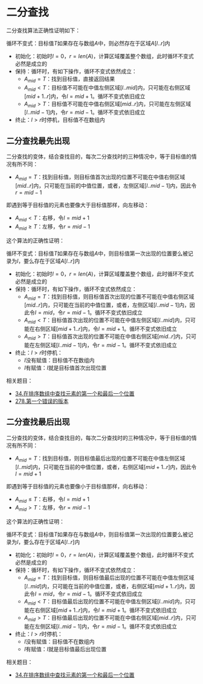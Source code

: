 # 二分查找

二分查找算法正确性证明如下：

循环不变式：目标值$T$如果存在与数组$A$中，则必然存在于区域$A[l .. r]$内

- 初始化：初始时$l=0$，$r=len(A)$，计算区域覆盖整个数组，此时循环不变式必然是成立的
- 保持：循环时，有如下操作，循环不变式依然成立：
  - $A_{mid} = T$：找到目标值，直接返回结果
  - $A_{mid} < T$：目标值不可能在中值左侧区域$[l .. mid]$内，只可能在右侧区域$[mid+1 .. r]$内，令$l = mid+1$。循环不变式依旧成立
  - $A_{mid} > T$：目标值不可能在中值右侧区域$[mid .. r]$内，只可能在左侧区域$[l .. mid-1]$内，令$r = mid-1$。循环不变式依旧成立
- 终止：$l > r$时停机，目标值不在数组内

## 二分查找最先出现

二分查找的变体，结合查找目的，每次二分查找时的三种情况中，等于目标值的情况有所不同：

- $A_{mid} = T$：找到目标值，则目标值首次出现的位置不可能在中值右侧区域$[mid .. r]$内，只可能在当前的中值位置，或者，左侧区域$[l .. mid-1]$内，因此令$r = mid-1$

即遇到等于目标值的元素也要像大于目标值那样，向左移动：

- $A_{mid} < T$：右移，令$l = mid+1$
- $A_{mid} \ge T$：左移，令$r = mid-1$

这个算法的正确性证明：

循环不变式：目标值$T$如果存在与数组$A$中，则目标值第一次出现的位置要么被记录为$I$，要么存在于区域$A[l .. r]$内

- 初始化：初始时$l=0$，$r=len(A)$，计算区域覆盖整个数组，此时循环不变式必然是成立的
- 保持：循环时，有如下操作，循环不变式依然成立：
  - $A_{mid} = T$：找到目标值，则目标值首次出现的位置不可能在中值右侧区域$[mid .. r]$内，只可能在当前的中值位置，或者，左侧区域$[l .. mid-1]$内，因此令$I = mid$，令$r = mid-1$。循环不变式依旧成立
  - $A_{mid} < T$：目标值首次出现的位置不可能在中值左侧区域$[l .. mid]$内，只可能在右侧区域$[mid+1 .. r]$内，令$l = mid+1$。循环不变式依旧成立
  - $A_{mid} > T$：目标值首次出现的位置不可能在中值右侧区域$[mid .. r]$内，只可能在左侧区域$[l .. mid-1]$内，令$r = mid-1$。循环不变式依旧成立
- 终止：$l > r$时停机：
  - $I$没有赋值：目标值不在数组内
  - $I$有赋值：$I$就是目标值首次出现位置

相关题目：

- [34.在排序数组中查找元素的第一个和最后一个位置](../questions/leetcode/34.find-first-and-last-position-of-element-in-sorted-array/README.md)
- [278.第一个错误的版本](../questions/leetcode/278.first-bad-version/README.md)

## 二分查找最后出现

二分查找的变体，结合查找目的，每次二分查找时的三种情况中，等于目标值的情况有所不同：

- $A_{mid} = T$：找到目标值，则目标值最后出现的位置不可能在中值左侧区域$[l .. mid]$内，只可能在当前的中值位置，或者，右侧区域$[mid+1 .. r]$内，因此令$l = mid+1$

即遇到等于目标值的元素也要像小于目标值那样，向右移动：

- $A_{mid} \le T$：右移，令$l = mid+1$
- $A_{mid} > T$：左移，令$r = mid-1$

这个算法的正确性证明：

循环不变式：目标值$T$如果存在与数组$A$中，则目标值第一次出现的位置要么被记录为$I$，要么存在于区域$A[l .. r]$内

- 初始化：初始时$l=0$，$r=len(A)$，计算区域覆盖整个数组，此时循环不变式必然是成立的
- 保持：循环时，有如下操作，循环不变式依然成立：
  - $A_{mid} = T$：找到目标值，则目标值最后出现的位置不可能在中值左侧区域$[l .. mid]$内，只可能在当前的中值位置，或者，右侧区域$[mid+1 .. r]$内，因此令$I = mid$，令$r = mid-1$。循环不变式依旧成立
  - $A_{mid} < T$：目标值最后出现的位置不可能在中值左侧区域$[l .. mid]$内，只可能在右侧区域$[mid+1 .. r]$内，令$l = mid+1$。循环不变式依旧成立
  - $A_{mid} > T$：目标值最后出现的位置不可能在中值右侧区域$[mid .. r]$内，只可能在左侧区域$[l .. mid-1]$内，令$r = mid-1$。循环不变式依旧成立
- 终止：$l > r$时停机：
  - $I$没有赋值：目标值不在数组内
  - $I$有赋值：$I$就是目标值最后出现位置

相关题目：

- [34.在排序数组中查找元素的第一个和最后一个位置](../questions/leetcode/34.find-first-and-last-position-of-element-in-sorted-array/README.md)
